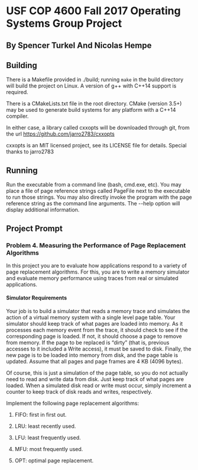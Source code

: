 # USF COP 4600 Fall 2017 Operating Systems Group Project
## By Spencer Turkel And Nicolas Hempe
## Building
There is a Makefile provided in ./build; running `make` in the build directory will build the project on Linux. A version of g++ with C++14 support is required.

There is a CMakeLists.txt file in the root directory. CMake (version 3.5+) may be used to generate build systems for any platform with a C++14 compiler.

In either case, a library called cxxopts will be downloaded through git, from the url https://github.com/jarro2783/cxxopts

cxxopts is an MIT licensed project, see its LICENSE file for details. Special thanks to jarro2783
## Running
Run the executable from a command line (bash, cmd.exe, etc). 
You may place a file of page reference strings called PageFile next to the executable to run those strings.
You may also directly invoke the program with the page reference string as the command line arguments.
The --help option will display additional information.
## Project Prompt
### Problem 4. Measuring the Performance of Page Replacement Algorithms

In this project you are to evaluate how applications respond to a variety of page replacement algorithms. For this, you are to write a memory simulator and evaluate memory performance using traces from real or simulated applications.

#### Simulator Requirements

Your job is to build a simulator that reads a memory trace and simulates the action of a virtual memory system with a single level page table. Your simulator should keep track of what pages are loaded into memory. As it processes each memory event from the trace, it should check to see if the corresponding page is loaded. If not, it should choose a page to remove from memory. If the page to be replaced is “dirty” (that is, previous accesses to it included a Write access), it must be saved to disk. Finally, the new page is to be loaded into memory from disk, and the page table is updated. Assume that all pages and page frames are 4 KB (4096 bytes).

Of course, this is just a simulation of the page table, so you do not actually need to read and write data from disk. Just keep track of what pages are loaded. When a simulated disk read or write must occur, simply increment a counter to keep track of disk reads and writes, respectively.

Implement the following page replacement algorithms:

1.  FIFO: first in first out. 

2.  LRU: least recently used. 

3.  LFU: least frequently used. 

4.  MFU: most frequently used. 

5.  OPT: optimal page replacement. 
